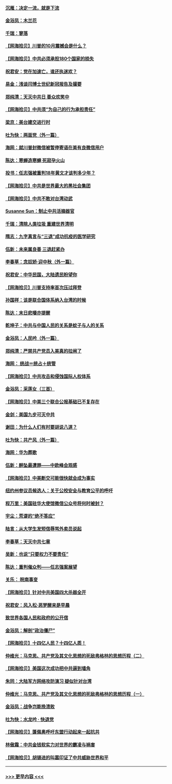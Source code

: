 #### [沉雁：决定一流，就是下流](../pages/nsc993/n12432128.md?t=09262302) 
#### [金浴凤：木兰花](../pages/nsc993/n12432124.md?t=09262302) 
#### [千瑞：寥落](../pages/nsc993/n12432071.md?t=09262302) 
#### [【网海拾贝】川普的10月震撼会是什么？](../pages/nsc993/n12431624.md?t=09262302) 
#### [【网海拾贝】中共必须承担180个国家的损失](../pages/nsc993/n12428893.md?t=09262302) 
#### [祝君安：党在加速亡，谁还执迷欢？](../pages/nsc993/n12428652.md?t=09262302) 
#### [易金：浅谈闫博士世纪新冠报告及撮要](../pages/nsc993/n12426822.md?t=09262302) 
#### [郑纯清：天灭中共日 善众欢笑中](../pages/nsc993/n12426784.md?t=09262302) 
#### [【网海拾贝】中共须“为自己的行为承担责任”](../pages/nsc993/n12426067.md?t=09262302) 
#### [梁京：美台建交进行时](../pages/nsc993/n12424066.md?t=09262302) 
#### [吐为快：两面党（外一篇）](../pages/nsc993/n12424043.md?t=09262302) 
#### [海网：就川普封微信被暂停寄语在美有良微信用户](../pages/nsc993/n12424021.md?t=09262302) 
#### [陈达：寒蝉造寒蝉 死寂孕火山](../pages/nsc993/n12423958.md?t=09262302) 
#### [投书：任志强被重判18年黄文才该判多少年？](../pages/nsc993/n12423672.md?t=09262302) 
#### [【网海拾贝】中共是世界最大的黑社会集团](../pages/nsc993/n12423543.md?t=09262302) 
#### [【网海拾贝】中共不敢对台湾动武](../pages/nsc993/n12421418.md?t=09262302) 
#### [Susanne Sun：制止中共活摘器官](../pages/nsc993/n12419654.md?t=09262302) 
#### [千瑞：清除人类垃圾 重建世界清明](../pages/nsc993/n12419414.md?t=09262302) 
#### [隋志：九字真言与“三退”成功抗疫的医学研究](../pages/nsc993/n12419248.md?t=09262302) 
#### [伍新：未来属良善 三退赶紧办](../pages/nsc993/n12418496.md?t=09262302) 
#### [李春草：念奴娇·迎中秋（外一篇）](../pages/nsc993/n12418465.md?t=09262302) 
#### [祝君安：中华民国，大陆遗民盼望你](../pages/nsc993/n12418089.md?t=09262302) 
#### [【网海拾贝】川普支持率首次压过拜登](../pages/nsc993/n12418050.md?t=09262302) 
#### [孙国祥：该是联合国体系纳入台湾的时候](../pages/nsc993/n12417369.md?t=09262302) 
#### [陈达：末日悲嚎亦提醒](../pages/nsc993/n12416736.md?t=09262302) 
#### [乾坤子：中共与中国人民的关系是蚊子与人的关系](../pages/nsc993/n12416632.md?t=09262302) 
#### [金浴凤：人民吟（外一篇）](../pages/nsc993/n12416567.md?t=09262302) 
#### [郑纯清：严禁共产党员入美真的拉闸了](../pages/nsc993/n12416550.md?t=09262302) 
#### [海网： 统战＝统占＋统管](../pages/nsc993/n12416404.md?t=09262302) 
#### [【网海拾贝】中共攻击和侵蚀国际人权体系](../pages/nsc993/n12416250.md?t=09262302) 
#### [金浴凤：采莲女（三首）](../pages/nsc993/n12415517.md?t=09262302) 
#### [【网海拾贝】中美三个联合公报基础已不复存在](../pages/nsc993/n12415054.md?t=09262302) 
#### [金剑：美国九步可灭中共](../pages/nsc993/n12413183.md?t=09262302) 
#### [谢田：为什么人们有时要胡说八道？](../pages/nsc993/n12411861.md?t=09262302) 
#### [吐为快：共产风（外一篇）](../pages/nsc993/n12411761.md?t=09262302) 
#### [海网：华为葬歌](../pages/nsc993/n12410381.md?t=09262302) 
#### [伍新：醉坠最遭罪——中欧峰会观感](../pages/nsc993/n12410364.md?t=09262302) 
#### [【网海拾贝】中美断交可能很快就会成为事实](../pages/nsc993/n12409495.md?t=09262302) 
#### [纽约州参议员候选人：关于公校安全与教育公平的呼吁](../pages/nsc993/n12409228.md?t=09262302) 
#### [程万里：美国驻华大使馆微信公众号将何时被封？](../pages/nsc993/n12407397.md?t=09262302) 
#### [宇尘：荒谬的“绝不答应”](../pages/nsc993/n12407360.md?t=09262302) 
#### [陆言：从大学生发短信辱骂外卖员说起](../pages/nsc993/n12407285.md?t=09262302) 
#### [李春草：天灭中共七章](../pages/nsc993/n12406988.md?t=09262302) 
#### [吴新：也说“只要权力不要责任”](../pages/nsc993/n12406966.md?t=09262302) 
#### [陈达：重判催众判——任志强案展望](../pages/nsc993/n12404540.md?t=09262302) 
#### [关乐： 皖南事变](../pages/nsc993/n12404288.md?t=09262302) 
#### [【网海拾贝】针对中共美国四大杀器全开](../pages/nsc993/n12404172.md?t=09262302) 
#### [祝君安：风入松‧恶梦醒来是早晨](../pages/nsc993/n12401953.md?t=09262302) 
#### [致世界各国人民和政府的公开信](../pages/nsc993/n12401824.md?t=09262302) 
#### [金浴凤：解剖“政治僵尸”](../pages/nsc993/n12401808.md?t=09262302) 
#### [【网海拾贝】十四亿人民？十四亿人质！](../pages/nsc993/n12401708.md?t=09262302) 
#### [仲维光：马克思、共产党及其文化思想的死敌弗格林的思想历程（二）](../pages/nsc993/n12399107.md?t=09262302) 
#### [【网海拾贝】美国这次成功把中共逼到墙角](../pages/nsc993/n12400173.md?t=09262302) 
#### [朱同：大陆军方网络攻防演习 疑似针对台湾](../pages/nsc993/n12399868.md?t=09262302) 
#### [仲维光：马克思、共产党及其文化思想的死敌弗格林的思想历程（一）](../pages/nsc993/n12398341.md?t=09262302) 
#### [金浴凤：战争岂能挽溃败](../pages/nsc993/n12398855.md?t=09262302) 
#### [吐为快：水龙吟 · 快退党](../pages/nsc993/n12398849.md?t=09262302) 
#### [【网海拾贝】蓬佩奥呼吁东盟行动起来一起抗共](../pages/nsc993/n12398291.md?t=09262302) 
#### [林傲霜：中共金钱软实力对世界的霸凌与祸害](../pages/nsc993/n12397515.md?t=09262302) 
#### [【网海拾贝】胡锡进的叫嚣印证了中共威胁世界和平](../pages/nsc993/n12397455.md?t=09262302) 

----
#### [ >>> 更早内容 <<< ](../indexes/nsc993-earlier.md)
